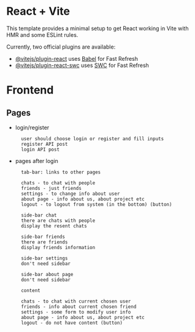 # React + Vite

This template provides a minimal setup to get React working in Vite with HMR and some ESLint rules.

Currently, two official plugins are available:

- [@vitejs/plugin-react](https://github.com/vitejs/vite-plugin-react/blob/main/packages/plugin-react/README.md) uses [Babel](https://babeljs.io/) for Fast Refresh
- [@vitejs/plugin-react-swc](https://github.com/vitejs/vite-plugin-react-swc) uses [SWC](https://swc.rs/) for Fast Refresh

# Frontend

## Pages

- login/register

  ```
    user should choose login or register and fill inputs
    register API post
    login API post
  ```

- pages after login

  ```
    tab-bar: links to other pages

    chats - to chat with people
    friends - just friends
    settings - to change info about user
    about page - info about us, about project etc
    logout - to logout from system (in the bottom) (button)
  ```

  ```
    side-bar chat
    there are chats with people
    display the resent chats

    side-bar friends
    there are friends
    display friends information

    side-bar settings
    don't need sidebar

    side-bar about page
    don't need sidebar
  ```

  ```
    content

    chats - to chat with current chosen user
    friends - info about current chosen friend
    settings - some form to modify user info
    about page - info about us, about project etc
    logout - do not have content (button)
  ```
